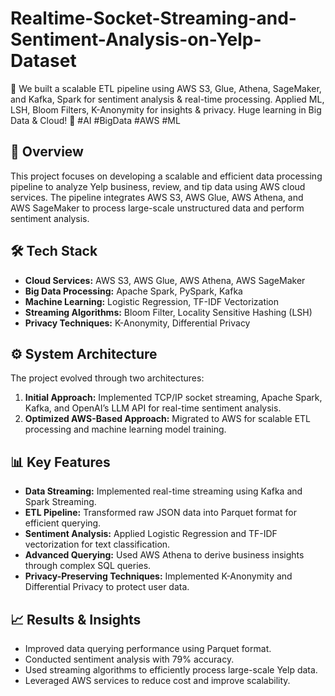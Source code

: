 # Realtime-Socket-Streaming-and-Sentiment-Analysis-on-Yelp-Dataset
🚀 We built a scalable ETL pipeline using AWS S3, Glue, Athena, SageMaker, and Kafka, Spark for sentiment analysis &amp; real-time processing. Applied ML, LSH, Bloom Filters, K-Anonymity for insights &amp; privacy. Huge learning in Big Data &amp; Cloud! 🚀 #AI #BigData #AWS #ML

## 📌 Overview
This project focuses on developing a scalable and efficient data processing pipeline to analyze Yelp business, review, and tip data using AWS cloud services. The pipeline integrates AWS S3, AWS Glue, AWS Athena, and AWS SageMaker to process large-scale unstructured data and perform sentiment analysis.

## 🛠 Tech Stack
- **Cloud Services:** AWS S3, AWS Glue, AWS Athena, AWS SageMaker
- **Big Data Processing:** Apache Spark, PySpark, Kafka
- **Machine Learning:** Logistic Regression, TF-IDF Vectorization
- **Streaming Algorithms:** Bloom Filter, Locality Sensitive Hashing (LSH)
- **Privacy Techniques:** K-Anonymity, Differential Privacy

## ⚙️ System Architecture
The project evolved through two architectures:
1. **Initial Approach:** Implemented TCP/IP socket streaming, Apache Spark, Kafka, and OpenAI’s LLM API for real-time sentiment analysis.
2. **Optimized AWS-Based Approach:** Migrated to AWS for scalable ETL processing and machine learning model training.

## 📊 Key Features
- **Data Streaming:** Implemented real-time streaming using Kafka and Spark Streaming.
- **ETL Pipeline:** Transformed raw JSON data into Parquet format for efficient querying.
- **Sentiment Analysis:** Applied Logistic Regression and TF-IDF vectorization for text classification.
- **Advanced Querying:** Used AWS Athena to derive business insights through complex SQL queries.
- **Privacy-Preserving Techniques:** Implemented K-Anonymity and Differential Privacy to protect user data.

## 📈 Results & Insights
- Improved data querying performance using Parquet format.
- Conducted sentiment analysis with 79% accuracy.
- Used streaming algorithms to efficiently process large-scale Yelp data.
- Leveraged AWS services to reduce cost and improve scalability.
